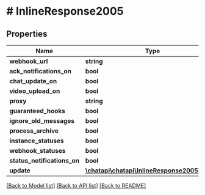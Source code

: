 # # InlineResponse2005

## Properties

Name | Type | Description | Notes
------------ | ------------- | ------------- | -------------
**webhook_url** | **string** |  | [optional] 
**ack_notifications_on** | **bool** |  | [optional] 
**chat_update_on** | **bool** |  | [optional] 
**video_upload_on** | **bool** |  | [optional] 
**proxy** | **string** |  | [optional] 
**guaranteed_hooks** | **bool** |  | [optional] 
**ignore_old_messages** | **bool** |  | [optional] 
**process_archive** | **bool** |  | [optional] 
**instance_statuses** | **bool** |  | [optional] 
**webhook_statuses** | **bool** |  | [optional] 
**status_notifications_on** | **bool** |  | [optional] 
**update** | [**\chatapi\chatapi\InlineResponse2005Update**](InlineResponse2005Update.md) |  | 

[[Back to Model list]](../../README.md#documentation-for-models) [[Back to API list]](../../README.md#documentation-for-api-endpoints) [[Back to README]](../../README.md)


